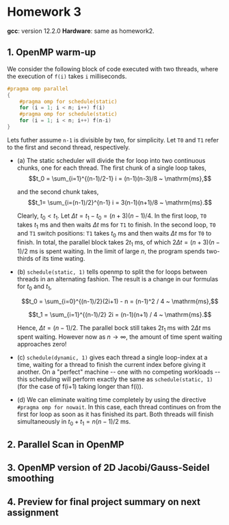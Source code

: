 # Homework 3

**gcc**: version 12.2.0
**Hardware**: same as homework2.


## 1. OpenMP warm-up
We consider the following block of code executed with two threads, where the execution 
of `f(i)` takes `i` milliseconds.

```c
#pragma omp parallel
{
    #pragma omp for schedule(static)
    for (i = 1; i < n; i++) f(i)
    #pragma omp for schedule(static)
    for (i = 1; i < n; i++) f(n-i)
}
```

Lets futher assume `n-1` is divisible by two, for simplicity.
Let `T0` and `T1` refer to the first and second thread, respectively. 

- (a) The static scheduler will divide the for loop into two continuous chunks,
  one for each thread. The first chunk of a single loop takes,
  $$t_0 = \sum_{i=1}^{(n-1)/2-1} i = (n-1)(n-3)/8 ~ \mathrm{ms},$$
  
  and the second chunk takes,
  $$t_1= \sum_{i=(n-1)/2}^{n-1} i = 3(n-1)(n+1)/8 ~ \mathrm{ms}.$$
  
  Clearly, $t_0 < t_1$. Let
  $\Delta t = t_1-t_0 = (n+3)(n-1)/4$. In the first loop, `T0` takes $t_1$ ms and then waits
  $\Delta t$ ms for `T1` to finish. In the second loop, `T0` and `T1` switch
  positions: `T1` takes $t_0$ ms and then waits $\Delta t$ ms for `T0` to
  finish. In  total, the parallel block takes $2t_1$ ms, of which 
  $2\Delta t= (n+3)(n-1)/2$ ms is spent waiting. In the limit of large $n$, the program
  spends two-thirds of its time wating.

- (b) `schedule(static, 1)` tells openmp to split the for loops between threads
  in an alternating fashion. The result is a change in our formulas for $t_0$
  and $t_1$,
  
  $$t_0 = \sum_{i=0}^{(n-1)/2}(2i+1) - n  = (n-1)^2 / 4 ~ \mathrm{ms},$$
  
  $$t_1 = \sum_{i=1}^{(n-1)/2} 2i = (n-1)(n+1) / 4 ~ \mathrm{ms}.$$
  
  Hence, $\Delta t = (n-1)/2$. The parallel bock still takes $2t_1$ ms with
  $2\Delta t$ ms spent waiting. However now as $n \rightarrow \infty$, the
  amount of time spent waiting approaches zero!

- (c) `schedule(dynamic, 1)` gives each thread a single loop-index at a time,
  waiting for a thread to finish the current index before giving it another. On
  a "perfect" machine -- one with no competing workloads -- this scheduling
  will perform exactly the same as `schedule(static, 1)` (for the case of f(i+1) taking longer than f(i)).

- (d) We can eliminate waiting time completely by using the directive `#pragma omp for nowait`.
  In this case, each thread continues on from the first for loop as soon as it has finished its part.
  Both threads will finish simultaneously in $t_0 + t_1 = n(n-1)/2$ ms.

## 2. Parallel Scan in OpenMP

## 3. OpenMP version of 2D Jacobi/Gauss-Seidel smoothing

## 4. Preview for final project summary on next assignment
